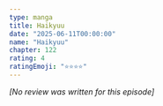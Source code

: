 ```yaml
---
type: manga
title: Haikyuu
date: "2025-06-11T00:00:00"
name: "Haikyuu"
chapter: 122
rating: 4
ratingEmoji: "⭐️⭐️⭐️⭐️"
---
```


_[No review was written for this episode]_